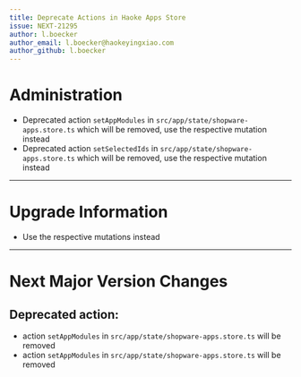 ```yaml
---
title: Deprecate Actions in Haoke Apps Store
issue: NEXT-21295
author: l.boecker
author_email: l.boecker@haokeyingxiao.com
author_github: l.boecker
---
```

# Administration
* Deprecated action `setAppModules` in `src/app/state/shopware-apps.store.ts` which will be removed, use the respective mutation instead
* Deprecated action `setSelectedIds` in `src/app/state/shopware-apps.store.ts` which will be removed, use the respective mutation instead

___

# Upgrade Information
* Use the respective mutations instead
___
# Next Major Version Changes
## Deprecated action:
* action `setAppModules` in `src/app/state/shopware-apps.store.ts` will be removed
* action `setAppModules` in `src/app/state/shopware-apps.store.ts` will be removed
